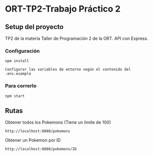 # ORT-TP2-Trabajo Práctico 2

## Setup del proyecto
TP2 de la materia Taller de Programación 2 de la ORT.
API con Express.
### Configuración 
```
npm install
```
```
Configurar las variables de entorno según el contenido del .env.example
```
### Para correrlo
```
npm start
```
## Rutas
Obtener todos los Pokemons (Tiene un limite de 100)
```
http://localhost:8080/pokemons
```

Obtener un Pokemon por ID
```
http://localhost:8080/pokemons/ID
```
